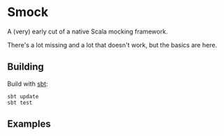 # Smock

A (very) early cut of a native Scala mocking framework.

There's a lot missing and a lot that doesn't work, but the basics are here.

## Building

Build with [sbt](http://code.google.com/p/simple-build-tool/):

    sbt update
    sbt test

## Examples

